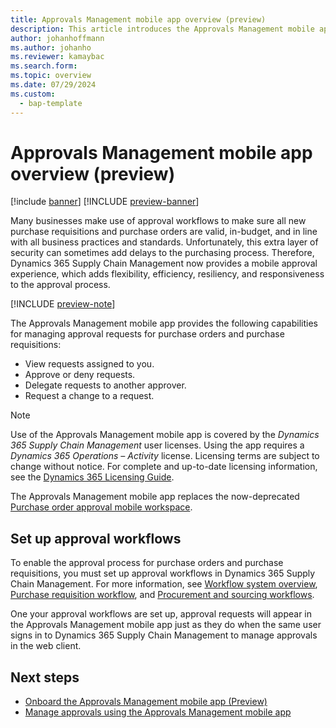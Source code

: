 ```yaml
---
title: Approvals Management mobile app overview (preview)
description: This article introduces the Approvals Management mobile app.
author: johanhoffmann
ms.author: johanho
ms.reviewer: kamaybac
ms.search.form:
ms.topic: overview
ms.date: 07/29/2024
ms.custom: 
  - bap-template
---
```


# Approvals Management mobile app overview (preview)

[!include [banner](../../includes/banner.md)]
[!INCLUDE [preview-banner](~/../shared-content/shared/preview-includes/preview-banner.md)]

Many businesses make use of approval workflows to make sure all new purchase requisitions and purchase orders are valid, in-budget, and in line with all business practices and standards. Unfortunately, this extra layer of security can sometimes add delays to the purchasing process. Therefore, Dynamics 365 Supply Chain Management now provides a mobile approval experience, which adds flexibility, efficiency, resiliency, and responsiveness to the approval process.

[!INCLUDE [preview-note](~/../shared-content/shared/preview-includes/preview-note-d365.md)]

The Approvals Management mobile app provides the following capabilities for managing approval requests for purchase orders and purchase requisitions:

- View requests assigned to you.
- Approve or deny requests.
- Delegate requests to another approver.
- Request a change to a request.

<!--KFM: Update the following licensing details as needed -->

> [!NOTE]
> Use of the Approvals Management mobile app is covered by the *Dynamics 365 Supply Chain Management* user licenses. Using the app requires a *Dynamics 365 Operations – Activity* license. Licensing terms are subject to change without notice. For complete and up-to-date licensing information, see the [Dynamics 365 Licensing Guide](https://go.microsoft.com/fwlink/?LinkId=866544).

The Approvals Management mobile app replaces the now-deprecated [Purchase order approval mobile workspace](../procurement/purchase-order-mobile-workspace.md).

## Set up approval workflows

To enable the approval process for purchase orders and purchase requisitions, you must set up approval workflows in Dynamics 365 Supply Chain Management. For more information, see [Workflow system overview](../../fin-ops-core/fin-ops/organization-administration/overview-workflow-system.md), [Purchase requisition workflow](../procurement/purchase-requisitions-workflow.md), and [Procurement and sourcing workflows](../procurement/procurement-sourcing-workflows.md).

One your approval workflows are set up, approval requests will appear in the Approvals Management mobile app just as they do when the same user signs in to Dynamics 365 Supply Chain Management to manage approvals in the web client.

## Next steps

- [Onboard the Approvals Management mobile app (Preview)](onboard-approval-app.md)
- [Manage approvals using the Approvals Management mobile app](manage-approvals.md)
